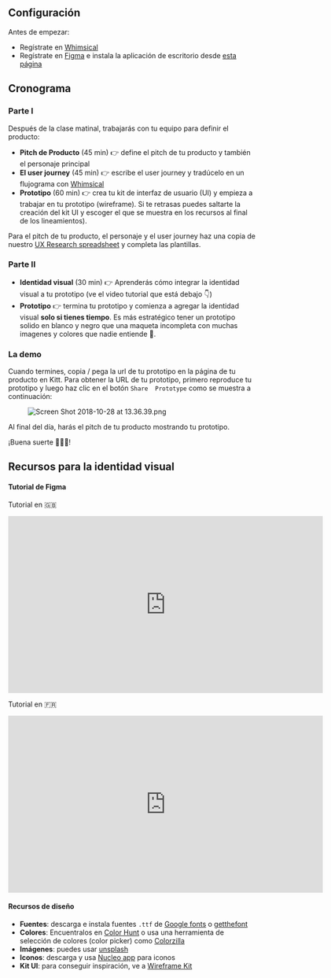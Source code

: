 ## Configuración
Antes de empezar:

- Regístrate en [Whimsical](https://whimsical.co)
- Regístrate en [Figma](https://www.figma.com/) e instala la aplicación de escritorio desde [esta página](https://www.figma.com/downloads/)


## Cronograma

### Parte I

Después de la clase matinal, trabajarás con tu equipo para definir el producto:

- **Pitch de Producto** (45 min) 👉 define el pitch de tu producto y también el personaje principal
- **El user journey** (45 min) 👉 escribe el user journey y tradúcelo en un flujograma con [Whimsical](https://whimsical.co)
- **Prototipo** (60 min) 👉 crea tu kit de interfaz de usuario (UI) y empieza a trabajar en tu prototipo (wireframe). Si te retrasas puedes saltarte la creación del kit UI y escoger el que se muestra en los recursos al final de los lineamientos).

Para el pitch de tu producto, el personaje y el user journey haz una copia de nuestro <a href="https://docs.google.com/spreadsheets/d/1OGCJLizpcROt0WwbGV_bCOxBktHO9XPdNHkXcZIyX1o/edit?usp=sharing" target="_blank">UX Research spreadsheet</a> y completa las plantillas.

### Parte II

- **Identidad visual** (30 min) 👉 Aprenderás cómo integrar la identidad visual a tu prototipo (ve el video tutorial que está debajo 👇)
- **Prototipo** 👉 termina tu prototipo y comienza a agregar la identidad visual **solo si tienes tiempo**. Es más estratégico tener un prototipo solido en blanco y negro que una maqueta incompleta con muchas imagenes y colores que nadie entiende 😬.

### La demo
Cuando termines, copia / pega la url de tu prototipo en la página de tu producto en Kitt. Para obtener la URL de tu prototipo, primero reproduce tu prototipo y luego haz clic en el botón `Share  Prototype` como se muestra a continuación:

<figure style="width: 100%">
  <img alt="Screen Shot 2018-10-28 at 13.36.39.png" src="https://wagon-rc3.s3.eu-west-1.amazonaws.com/p23uzJ9h6DUHZzG1E1dNyAWA">
</figure>

Al final del día, harás el pitch de tu producto mostrando tu prototipo.

¡Buena suerte 🚀🚀🚀!

## Recursos para la identidad visual

#### Tutorial de Figma

Tutorial en 🇬🇧

<iframe src="https://player.vimeo.com/video/315676081" width="640" height="360" frameborder="0" webkitallowfullscreen mozallowfullscreen allowfullscreen></iframe>

Tutorial en 🇫🇷

<iframe src="https://player.vimeo.com/video/301271712" width="640" height="360" frameborder="0" webkitallowfullscreen mozallowfullscreen allowfullscreen></iframe>


#### Recursos de diseño

- **Fuentes**: descarga e instala fuentes `.ttf` de [Google fonts](https://fonts.google.com/) o [getthefont](https://www.getthefont.com/)
- **Colores**: Encuentralos en [Color Hunt](https://colorhunt.co/) o usa una herramienta de  selección de colores (color picker) como [Colorzilla](http://www.colorzilla.com/)
- **Imágenes**: puedes usar [unsplash](https://unsplash.com/)
- **Iconos**: descarga y usa [Nucleo app](https://nucleoapp.com/) para iconos
- **Kit UI**: para conseguir inspiración, ve a [Wireframe Kit](https://www.figma.com/templates/wireframe-kits/)
